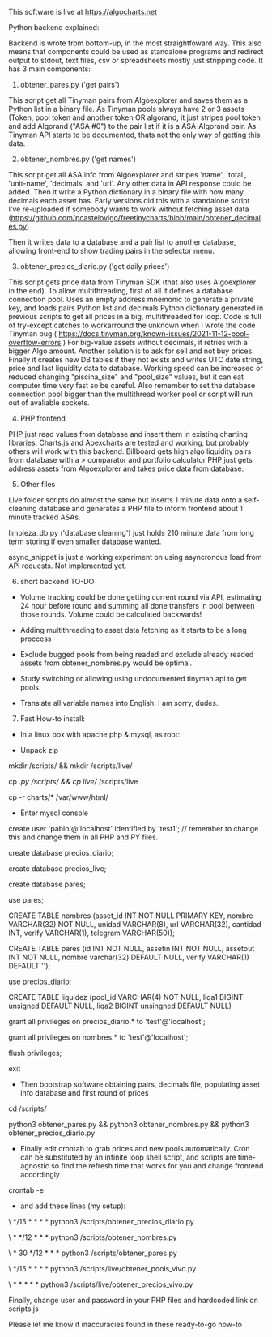 This software is live at https://algocharts.net

Python backend explained:

Backend is wrote from bottom-up, in the most straightfoward way. This also means that components could be used as standalone programs and redirect output to stdout, text files, csv or spreadsheets mostly just stripping code.
It has 3 main components:

1. obtener_pares.py ('get pairs')

This script get all Tinyman pairs from Algoexplorer and saves them as a Python list in a binary file. As Tinyman pools always have 2 or 3 assets (Token, pool token and another token OR algorand, it just stripes pool token and add Algorand ("ASA #0") to the pair list if it is a ASA-Algorand pair.
As Tinyman API starts to be documented, thats not the only way of getting this data.

2. obtener_nombres.py ('get names')

This script get all ASA info from Algoexplorer and stripes 'name', 'total', 'unit-name', 'decimals' and 'url'. Any other data in API response could be added. Then it write a Python dictionary in a binary file with how many decimals each asset has. Early versions did this with a standalone script I've re-uploaded if somebody wants to work without fetching asset data (https://github.com/pcastelovigo/freetinycharts/blob/main/obtener_decimales.py)

Then it writes data to a database and a pair list to another database, allowing front-end to show trading pairs in the selector menu.


3. obtener_precios_diario.py ('get daily prices')

This script gets price data from Tinyman SDK (that also uses Algoexplorer in the end).
To allow multithreading, first of all it defines a database connection pool. Uses an empty address mnemonic to generate a private key, and loads pairs Python list and decimals Python dictionary generated in previous scripts to get all prices in a big, multithreaded for loop.
Code is full of try-except catches to workarround the unknown when I wrote the code Tinyman bug ( https://docs.tinyman.org/known-issues/2021-11-12-pool-overflow-errors ) For big-value assets without decimals, it retries with a bigger Algo amount. Another solution is to ask for sell and not buy prices.
Finally it creates new DB tables if they not exists and writes UTC date string, price and last liquidity data to database.
Working speed can be increased or reduced changing "piscina_size" and "pool_size" values, but it can eat computer time very fast so be careful. Also remember to set the database connection pool bigger than the multithread worker pool or script will run out of avaliable sockets.

4. PHP frontend

PHP just read values from database and insert them in existing charting libraries. Charts.js and Apexcharts are tested and working, but probably others will work with this backend. Billboard gets high algo liquidity pairs from database with a > comparator and portfolio calculator PHP just gets address assets from Algoexplorer and takes price data from database.

5. Other files

Live folder scripts do almost the same but inserts 1 minute data onto a self-cleaning database and generates a PHP file to inform frontend about 1 minute tracked ASAs.

limpieza_db.py ('database cleaning') just holds 210 minute data from long term storing if even smaller database wanted.

async_snippet is just a working experiment on using asyncronous load from API requests. Not implemented yet.


6. short backend TO-DO

- Volume tracking could be done getting current round via API, estimating 24 hour before round and summing all done transfers in pool between those rounds. Volume could be calculated backwards!

- Adding multithreading to asset data fetching as it starts to be a long proccess

- Exclude bugged pools from being readed and exclude already readed assets from obtener_nombres.py would be optimal.

- Study switching or allowing using undocumented tinyman api to get pools.

- Translate all variable names into English. I am sorry, dudes.


7. Fast How-to install:

- In a linux box with apache,php & mysql, as root:

- Unpack zip


mkdir /scripts/ && mkdir /scripts/live/

cp *.py /scripts/ && cp live/* /scripts/live

cp -r charts/* /var/www/html/


- Enter mysql console

create user 'pablo'@'localhost' identified by 'test1';  // remember to change this and change them in all PHP and PY files.

create database precios_diario;

create database precios_live;

create database pares;

use pares;

CREATE TABLE nombres (asset_id INT NOT NULL PRIMARY KEY, nombre VARCHAR(32) NOT NULL, unidad VARCHAR(8), url VARCHAR(32), cantidad INT, verify VARCHAR(1), telegram VARCHAR(50));

CREATE TABLE pares (id INT NOT NULL, assetin INT NOT NULL, assetout INT NOT NULL, nombre varchar(32) DEFAULT NULL, verify VARCHAR(1) DEFAULT '');

use precios_diario;

CREATE TABLE liquidez (pool_id VARCHAR(4) NOT NULL, liqa1 BIGINT unsigned DEFAULT NULL, liqa2 BIGINT unsingned DEFAULT NULL)

grant all privileges on precios_diario.* to 'test'@'localhost';

grant all privileges on nombres.* to 'test'@'localhost';

flush privileges;

exit


- Then bootstrap software obtaining pairs, decimals file, populating asset info database and first round of prices

cd /scripts/

python3 obtener_pares.py && python3 obtener_nombres.py && python3 obtener_precios_diario.py


- Finally edit crontab to grab prices and new pools automatically. Cron can be substituted by an infinite loop shell script, and scripts are time-agnostic so find the refresh time that works for you and change frontend accordingly

crontab -e

- and add these lines (my setup):

\ */15 * * * * python3 /scripts/obtener_precios_diario.py

\ * */12 * * * python3 /scripts/obtener_nombres.py

\ * 30 */12 * * *  python3 /scripts/obtener_pares.py

\ */15 * * * * python3 /scripts/live/obtener_pools_vivo.py

\ * * * * * python3 /scripts/live/obtener_precios_vivo.py


Finally, change user and password in your PHP files and hardcoded link on scripts.js

Please let me know if inaccuracies found in these ready-to-go how-to
